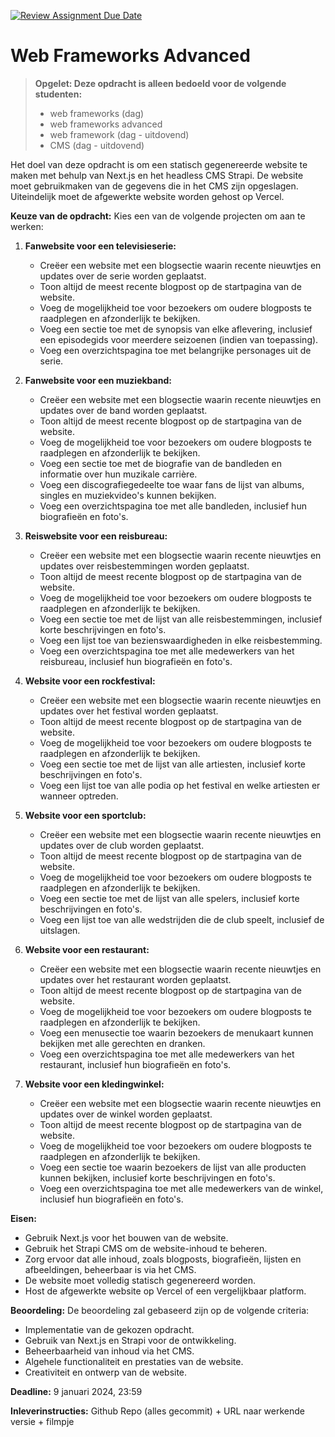 [![Review Assignment Due Date](https://classroom.github.com/assets/deadline-readme-button-24ddc0f5d75046c5622901739e7c5dd533143b0c8e959d652212380cedb1ea36.svg)](https://classroom.github.com/a/-2gaeeZk)
# Web Frameworks Advanced

> **Opgelet: Deze opdracht is alleen bedoeld voor de volgende studenten:**
>  -  web frameworks (dag)
>  -  web frameworks advanced
>  -  web framework (dag - uitdovend)
>  -  CMS (dag - uitdovend)

Het doel van deze opdracht is om een statisch gegenereerde website te maken met behulp van Next.js en het headless CMS Strapi. De website moet gebruikmaken van de gegevens die in het CMS zijn opgeslagen. Uiteindelijk moet de afgewerkte website worden gehost op Vercel.

**Keuze van de opdracht:** Kies een van de volgende projecten om aan te werken:

1. **Fanwebsite voor een televisieserie:**
   - Creëer een website met een blogsectie waarin recente nieuwtjes en updates over de serie worden geplaatst.
   - Toon altijd de meest recente blogpost op de startpagina van de website.
   - Voeg de mogelijkheid toe voor bezoekers om oudere blogposts te raadplegen en afzonderlijk te bekijken.
   - Voeg een sectie toe met de synopsis van elke aflevering, inclusief een episodegids voor meerdere seizoenen (indien van toepassing).
   - Voeg een overzichtspagina toe met belangrijke personages uit de serie.

2. **Fanwebsite voor een muziekband:**
   - Creëer een website met een blogsectie waarin recente nieuwtjes en updates over de band worden geplaatst.
   - Toon altijd de meest recente blogpost op de startpagina van de website.
   - Voeg de mogelijkheid toe voor bezoekers om oudere blogposts te raadplegen en afzonderlijk te bekijken.
   - Voeg een sectie toe met de biografie van de bandleden en informatie over hun muzikale carrière.
   - Voeg een discografiegedeelte toe waar fans de lijst van albums, singles en muziekvideo's kunnen bekijken.
   - Voeg een overzichtspagina toe met alle bandleden, inclusief hun biografieën en foto's.

3. **Reiswebsite voor een reisbureau:**
   - Creëer een website met een blogsectie waarin recente nieuwtjes en updates over reisbestemmingen worden geplaatst.
   - Toon altijd de meest recente blogpost op de startpagina van de website.
   - Voeg de mogelijkheid toe voor bezoekers om oudere blogposts te raadplegen en afzonderlijk te bekijken.
   - Voeg een sectie toe met de lijst van alle reisbestemmingen, inclusief korte beschrijvingen en foto's.
   - Voeg een lijst toe van bezienswaardigheden in elke reisbestemming.
   - Voeg een overzichtspagina toe met alle medewerkers van het reisbureau, inclusief hun biografieën en foto's.

4. **Website voor een rockfestival:**
   - Creëer een website met een blogsectie waarin recente nieuwtjes en updates over het festival worden geplaatst.
   - Toon altijd de meest recente blogpost op de startpagina van de website.
   - Voeg de mogelijkheid toe voor bezoekers om oudere blogposts te raadplegen en afzonderlijk te bekijken.
   - Voeg een sectie toe met de lijst van alle artiesten, inclusief korte beschrijvingen en foto's.
   - Voeg een lijst toe van alle podia op het festival en welke artiesten er wanneer optreden.
   
5. **Website voor een sportclub:**
   - Creëer een website met een blogsectie waarin recente nieuwtjes en updates over de club worden geplaatst.
   - Toon altijd de meest recente blogpost op de startpagina van de website.
   - Voeg de mogelijkheid toe voor bezoekers om oudere blogposts te raadplegen en afzonderlijk te bekijken.
   - Voeg een sectie toe met de lijst van alle spelers, inclusief korte beschrijvingen en foto's.
   - Voeg een lijst toe van alle wedstrijden die de club speelt, inclusief de uitslagen.

6. **Website voor een restaurant:**
   - Creëer een website met een blogsectie waarin recente nieuwtjes en updates over het restaurant worden geplaatst.
   - Toon altijd de meest recente blogpost op de startpagina van de website.
   - Voeg de mogelijkheid toe voor bezoekers om oudere blogposts te raadplegen en afzonderlijk te bekijken.
   - Voeg een menusectie toe waarin bezoekers de menukaart kunnen bekijken met alle gerechten en dranken.
   - Voeg een overzichtspagina toe met alle medewerkers van het restaurant, inclusief hun biografieën en foto's.

7. **Website voor een kledingwinkel:**
   - Creëer een website met een blogsectie waarin recente nieuwtjes en updates over de winkel worden geplaatst.
   - Toon altijd de meest recente blogpost op de startpagina van de website.
   - Voeg de mogelijkheid toe voor bezoekers om oudere blogposts te raadplegen en afzonderlijk te bekijken.
   - Voeg een sectie toe waarin bezoekers de lijst van alle producten kunnen bekijken, inclusief korte beschrijvingen en foto's.
   - Voeg een overzichtspagina toe met alle medewerkers van de winkel, inclusief hun biografieën en foto's.

**Eisen:**
- Gebruik Next.js voor het bouwen van de website.
- Gebruik het Strapi CMS om de website-inhoud te beheren.
- Zorg ervoor dat alle inhoud, zoals blogposts, biografieën, lijsten en afbeeldingen, beheerbaar is via het CMS.
- De website moet volledig statisch gegenereerd worden.
- Host de afgewerkte website op Vercel of een vergelijkbaar platform.

**Beoordeling:**
De beoordeling zal gebaseerd zijn op de volgende criteria:
- Implementatie van de gekozen opdracht.
- Gebruik van Next.js en Strapi voor de ontwikkeling.
- Beheerbaarheid van inhoud via het CMS.
- Algehele functionaliteit en prestaties van de website.
- Creativiteit en ontwerp van de website.

**Deadline:** 9 januari 2024, 23:59

**Inleverinstructies:** Github Repo (alles gecommit) + URL naar werkende versie + filmpje
